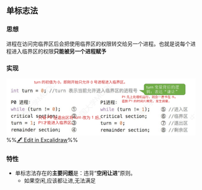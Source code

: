 ## 单标志法
### 思想
进程在访问完临界区后会把使用临界区的权限转交给另一个进程。也就是说每个进程进入临界区的权限**只能被另一个进程赋予**
### 实现
![](attachments/%E5%AE%9E%E7%8E%B0%E4%B8%B4%E7%95%8C%E5%8C%BA%E4%BA%92%E6%96%A5%E7%9A%84%E5%9F%BA%E6%9C%AC%E6%96%B9%E6%B3%95%202022-09-22%2019.40.11.excalidraw.svg)
%%[🖋 Edit in Excalidraw](attachments/%E5%AE%9E%E7%8E%B0%E4%B8%B4%E7%95%8C%E5%8C%BA%E4%BA%92%E6%96%A5%E7%9A%84%E5%9F%BA%E6%9C%AC%E6%96%B9%E6%B3%95%202022-09-22%2019.40.11.excalidraw.md)%%
### 特性
- 单标志法存在的**主要问题**是：违背“**空闲让进**”原则。
	- 如果空闲,应该都让进,无法满足